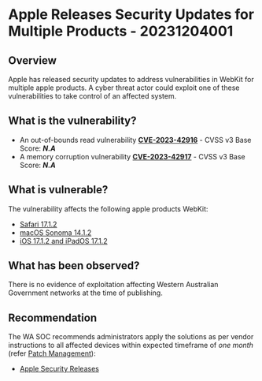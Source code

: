 # Apple Releases Security Updates for Multiple Products - 20231204001

## Overview

Apple has released security updates to address vulnerabilities in WebKit for multiple apple products. A cyber threat actor could exploit one of these vulnerabilities to take control of an affected system.

## What is the vulnerability?

- An out-of-bounds read vulnerability [**CVE-2023-42916**](https://nvd.nist.gov/vuln/detail/CVE-2023-42916) - CVSS v3 Base Score: ***N.A***
- A memory corruption vulnerability [**CVE-2023-42917**](https://nvd.nist.gov/vuln/detail/CVE-2023-42917) - CVSS v3 Base Score: ***N.A***


## What is vulnerable?

The vulnerability affects the following apple products WebKit:

- [Safari 17.1.2](https://support.apple.com/en-gb/HT214033)
- [macOS Sonoma 14.1.2](https://support.apple.com/en-gb/HT214032)
- [iOS 17.1.2 and iPadOS 17.1.2](https://support.apple.com/en-us/HT214031)

## What has been observed?

There is no evidence of exploitation affecting Western Australian Government networks at the time of publishing.

## Recommendation

The WA SOC recommends administrators apply the solutions as per vendor instructions to all affected devices within expected timeframe of *one month* (refer [Patch Management](../guidelines/patch-management.md)):

- [Apple Security Releases](https://support.apple.com/en-us/HT201222)


